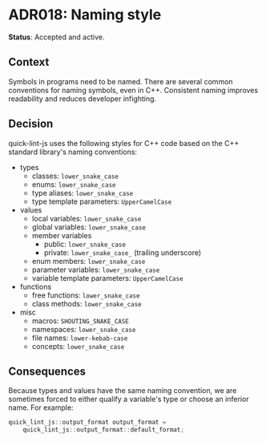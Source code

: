 # ADR018: Naming style

**Status**: Accepted and active.

## Context

Symbols in programs need to be named. There are several common conventions for
naming symbols, even in C++. Consistent naming improves readability and reduces
developer infighting.

## Decision

quick-lint-js uses the following styles for C++ code based on the C++ standard
library's naming conventions:

* types
    * classes: `lower_snake_case`
    * enums: `lower_snake_case`
    * type aliases: `lower_snake_case`
    * type template parameters: `UpperCamelCase`
* values
    * local variables: `lower_snake_case`
    * global variables: `lower_snake_case`
    * member variables
      * public: `lower_snake_case`
      * private: `lower_snake_case_` (trailing underscore)
    * enum members: `lower_snake_case`
    * parameter variables: `lower_snake_case`
    * variable template parameters: `UpperCamelCase`
* functions
    * free functions: `lower_snake_case`
    * class methods: `lower_snake_case`
* misc
    * macros: `SHOUTING_SNAKE_CASE`
    * namespaces: `lower_snake_case`
    * file names: `lower-kebab-case`
    * concepts: `lower_snake_case`

## Consequences

Because types and values have the same naming convention, we are sometimes
forced to either qualify a variable's type or choose an inferior name. For
example:

```c++
quick_lint_js::output_format output_format =
    quick_lint_js::output_format::default_format;
```

